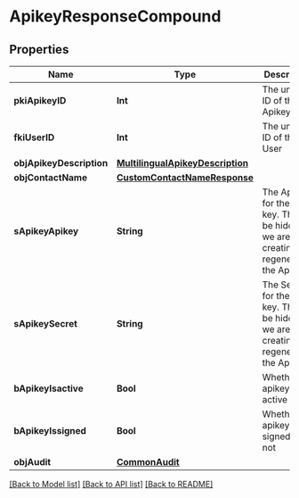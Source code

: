 # ApikeyResponseCompound

## Properties
Name | Type | Description | Notes
------------ | ------------- | ------------- | -------------
**pkiApikeyID** | **Int** | The unique ID of the Apikey | 
**fkiUserID** | **Int** | The unique ID of the User | 
**objApikeyDescription** | [**MultilingualApikeyDescription**](MultilingualApikeyDescription.md) |  | 
**objContactName** | [**CustomContactNameResponse**](CustomContactNameResponse.md) |  | 
**sApikeyApikey** | **String** | The Apikey for the API key.  This will be hidden if we are not creating or regenerating the Apikey. | [optional] 
**sApikeySecret** | **String** | The Secret for the API key.  This will be hidden if we are not creating or regenerating the Apikey. | [optional] 
**bApikeyIsactive** | **Bool** | Whether the apikey is active or not | 
**bApikeyIssigned** | **Bool** | Whether the apikey is signed or not | [optional] 
**objAudit** | [**CommonAudit**](CommonAudit.md) |  | 

[[Back to Model list]](../README.md#documentation-for-models) [[Back to API list]](../README.md#documentation-for-api-endpoints) [[Back to README]](../README.md)


